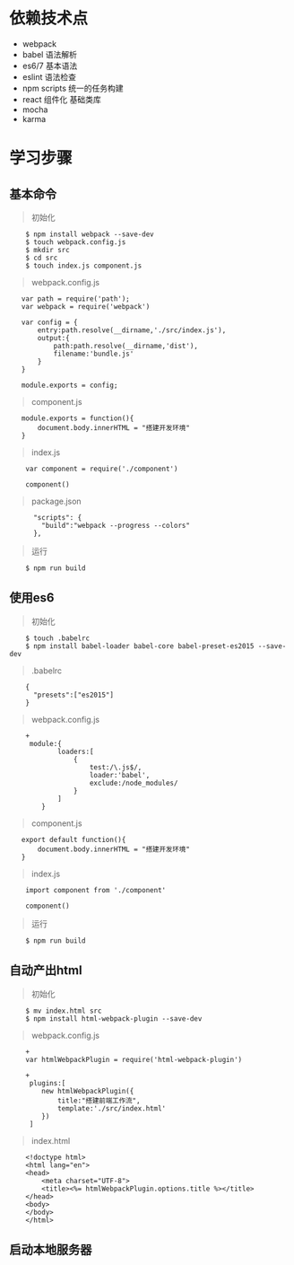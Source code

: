 # 依赖技术点

- webpack
- babel 语法解析
- es6/7 基本语法
- eslint 语法检查
- npm scripts 统一的任务构建
- react 组件化 基础类库
- mocha
- karma

# 学习步骤

## 基本命令

> 初始化

```
    $ npm install webpack --save-dev
    $ touch webpack.config.js
    $ mkdir src
    $ cd src
    $ touch index.js component.js
```

> webpack.config.js

```
   var path = require('path');
   var webpack = require('webpack')
   
   var config = {
       entry:path.resolve(__dirname,'./src/index.js'),
       output:{
           path:path.resolve(__dirname,'dist'),
           filename:'bundle.js'
       }
   }
   
   module.exports = config;
```

> component.js

```
   module.exports = function(){
       document.body.innerHTML = "搭建开发环境"
   }
```

> index.js

```
    var component = require('./component')
    
    component()
```

> package.json

```
      "scripts": {
        "build":"webpack --progress --colors"
      },
```

> 运行

```
    $ npm run build
```

## 使用es6

> 初始化

```
    $ touch .babelrc
    $ npm install babel-loader babel-core babel-preset-es2015 --save-dev
```

> .babelrc

```
    {
      "presets":["es2015"]
    }
```

> webpack.config.js

```
    +
     module:{
            loaders:[
                {
                    test:/\.js$/,
                    loader:'babel',
                    exclude:/node_modules/
                }
            ]
        }
```

> component.js

```
   export default function(){
       document.body.innerHTML = "搭建开发环境"
   }
```

> index.js

```
    import component from './component'
    
    component()
```

> 运行

```
    $ npm run build
```


## 自动产出html

> 初始化 

```
    $ mv index.html src
    $ npm install html-webpack-plugin --save-dev
```


> webpack.config.js

```
    +
    var htmlWebpackPlugin = require('html-webpack-plugin')
    
    +
     plugins:[
        new htmlWebpackPlugin({
            title:"搭建前端工作流",
            template:'./src/index.html'
        })
     ]
```

> index.html

```
    <!doctype html>
    <html lang="en">
    <head>
        <meta charset="UTF-8">
        <title><%= htmlWebpackPlugin.options.title %></title>
    </head>
    <body>
    </body>
    </html>
```

## 启动本地服务器








